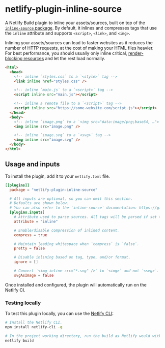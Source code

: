 # netlify-plugin-inline-source

A Netlify Build plugin to inline your assets/sources, built on top of the [`inline-source` package](https://github.com/popeindustries/inline-source). By default, it inlines and compresses tags that use the `inline` attribute and supports `<script>`, `<link>`, and `<img>`.

Inlining your assets/sources can lead to faster websites as it reduces the number of HTTP requests, at the cost of making your HTML files heavier. For best performance, you should usually only inline critical, [render-blocking resources](https://web.dev/render-blocking-resources/) and let the rest load normally.

```html
<html>
  <head>
    <!-- inline `styles.css` to a `<style>` tag -->
    <link inline href="styles.css" />

    <!-- inline `main.js` to a `<script>` tag -->
    <script inline src="main.js"></script>

    <!-- inline a remote file to a `<script>` tag -->
    <script inline src="https://some-website.com/script.js"></script>
  </head>
  <body>
    <!-- inline `image.png` to a `<img src="data:image/png;base64, …">` tag -->
    <img inline src="image.png" />

    <!-- inline `image.svg` to a `<svg>` tag -->
    <img inline src="image.svg" />
  </body>
</html>
```

## Usage and inputs

To install the plugin, add it to your `netlify.toml` file.

```toml
[[plugins]]
  package = "netlify-plugin-inline-source"

  # All inputs are optional, so you can omit this section.
  # Defaults are shown below.
  # You can also refer to the `inline-source` documentation: https://github.com/popeindustries/inline-source#usage.
  [plugins.inputs]
    # Attribute used to parse sources. All tags will be parsed if set to `false`.
    attribute = "inline"

    # Enable/disable compression of inlined content.
    compress = true

    # Maintain leading whitespace when `compress` is `false`.
    pretty = false

    # Disable inlining based on tag, type, and/or format.
    ignore = []

    # Convert `<img inline src="*.svg" />` to `<img>` and not `<svg>`.
    svgAsImage = false
```

Once installed and configured, the plugin will automatically run on the Netlify CI.

### Testing locally

To test this plugin locally, you can use the [Netlify CLI](https://github.com/netlify/cli):

```bash
# Install the Netlify CLI.
npm install netlify-cli -g

# In the project working directory, run the build as Netlify would with the build bot.
netlify build
```
